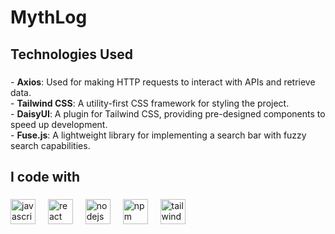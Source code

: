 # MythLog

<h2 align="left">Technologies Used</h2>

###

<p align="left">
  - <strong>Axios</strong>: Used for making HTTP requests to interact with APIs and retrieve data.<br>
  - <strong>Tailwind CSS</strong>: A utility-first CSS framework for styling the project.<br>
  - <strong>DaisyUI</strong>: A plugin for Tailwind CSS, providing pre-designed components to speed up development.<br>
  - <strong>Fuse.js</strong>: A lightweight library for implementing a search bar with fuzzy search capabilities.</p>

###

<h2 align="left">I code with</h2>

###

<div align="left">
  <img src="https://cdn.jsdelivr.net/gh/devicons/devicon/icons/javascript/javascript-original.svg" height="40" alt="javascript logo"  />
  <img width="12" />
  <img src="https://cdn.jsdelivr.net/gh/devicons/devicon/icons/react/react-original.svg" height="40" alt="react logo"  />
  <img width="12" />
  <img src="https://cdn.jsdelivr.net/gh/devicons/devicon/icons/nodejs/nodejs-original.svg" height="40" alt="nodejs logo"  />
  <img width="12" />
  <img src="https://cdn.jsdelivr.net/gh/devicons/devicon/icons/npm/npm-original-wordmark.svg" height="40" alt="npm logo"  />
  <img width="12" />
  <img src="https://cdn.jsdelivr.net/gh/devicons/devicon/icons/tailwindcss/tailwindcss-original-wordmark.svg" height="40" alt="tailwindcss logo"  />
</div>

###